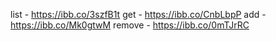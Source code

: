 list - https://ibb.co/3szfB1t
get - https://ibb.co/CnbLbpP
add - https://ibb.co/Mk0gtwM
remove - https://ibb.co/0mTJrRC
